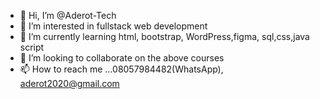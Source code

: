 - 👋 Hi, I’m @Aderot-Tech
- 👀 I’m interested in fullstack web development
- 🌱 I’m currently learning html, bootstrap, WordPress,figma, sql,css,java script
- 💞️ I’m looking to collaborate on the above courses
- 📫 How to reach me ...08057984482(WhatsApp), aderot2020@gmail.com

<!---
Aderot-Tech/Aderot-Tech is a ✨ special ✨ repository because its `README.md` (this file) appears on your GitHub profile.
You can click the Preview link to take a look at your changes.
--->
